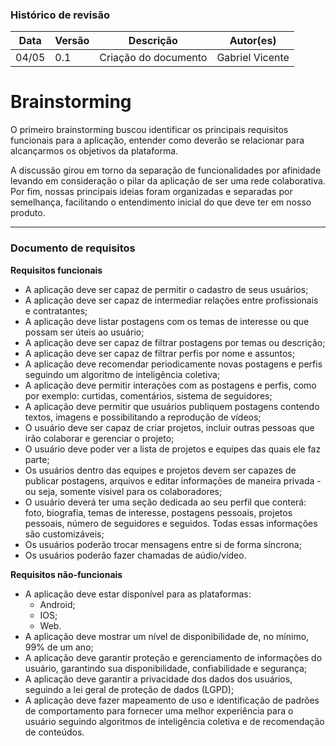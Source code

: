 ### Histórico de revisão
| Data | Versão | Descrição | Autor(es) |
| -------- | -------- | -------- | -------- |
| 04/05 | 0.1 | Criação do documento | Gabriel Vicente |


# Brainstorming

O primeiro brainstorming buscou identificar os principais requisitos funcionais para a aplicação, entender como deverão se relacionar para alcançarmos os objetivos da plataforma.

A discussão girou em torno da separação de funcionalidades por afinidade levando em consideração o pilar da aplicação de ser uma rede colaborativa. Por fim, nossas principais ideias foram organizadas e separadas por semelhança, facilitando o entendimento inicial do que deve ter em nosso produto.

***

### Documento de requisitos

**Requisitos funcionais**

* A aplicação deve ser capaz de permitir o cadastro de seus usuários;
* A aplicação deve ser capaz de intermediar relações entre profissionais e contratantes;
* A aplicação deve listar postagens com os temas de interesse ou que possam ser úteis ao usuário;
* A aplicação deve ser capaz de filtrar postagens por temas ou descrição;
* A aplicação deve ser capaz de filtrar perfis por nome e assuntos;
* A aplicação deve recomendar periodicamente novas postagens e perfis seguindo um algoritmo de inteligência coletiva;
* A aplicação deve permitir interações com as postagens e perfis, como por exemplo: curtidas, comentários, sistema de seguidores;
* A aplicação deve permitir que usuários publiquem postagens contendo textos, imagens e possibilitando a reprodução de vídeos;
* O usuário deve ser capaz de criar projetos, incluir outras pessoas que irão colaborar e gerenciar o projeto;
* O usuário deve poder ver a lista de projetos e equipes das quais ele faz parte;
* Os usuários dentro das equipes e projetos devem ser capazes de publicar postagens, arquivos e editar informações de maneira privada - ou seja, somente vísivel para os colaboradores;
* O usuário deverá ter uma seção dedicada ao seu perfil que conterá: foto, biografia, temas de interesse, postagens pessoais, projetos pessoais, número de seguidores e seguidos. Todas essas informações são customizáveis;
* Os usuários poderão trocar mensagens entre si de forma síncrona;
* Os usuários poderão fazer chamadas de aúdio/vídeo.

**Requisitos não-funcionais**

* A aplicação deve estar disponível para as plataformas:
    * Android;
    * IOS;
    * Web.
* A aplicação deve mostrar um nível de disponibilidade de, no mínimo, 99% de um ano;
* A aplicação deve garantir proteção e gerenciamento de informações do usuário, garantindo sua disponibilidade, confiabilidade e segurança;
* A aplicação deve garantir a privacidade dos dados dos usuários, seguindo a lei geral de proteção de dados (LGPD);
* A aplicação deve fazer mapeamento de uso e identificação de padrões de comportamento para fornecer uma melhor experiência para o usuário seguindo algoritmos de inteligência coletiva e de recomendação de conteúdos.